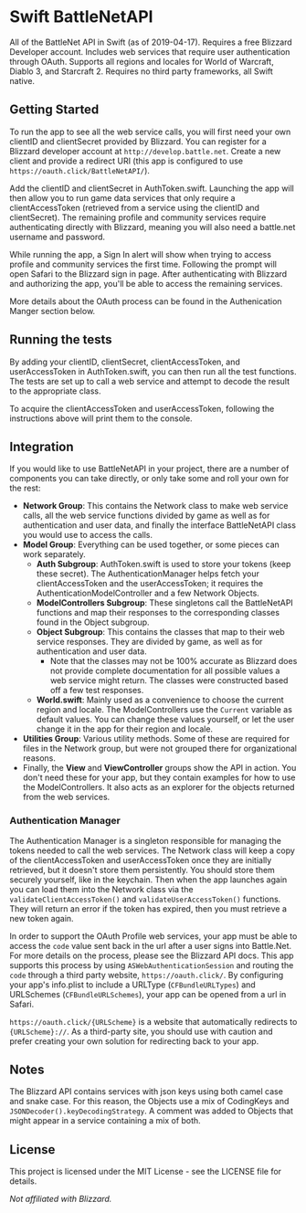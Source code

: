 #  Swift BattleNetAPI

All of the BattleNet API in Swift (as of 2019-04-17). Requires a free Blizzard Developer account. Includes web services that require user authentication through OAuth. Supports all regions and locales for World of Warcraft, Diablo 3, and Starcraft 2. Requires no third party frameworks, all Swift native.

## Getting Started

To run the app to see all the web service calls, you will first need your own clientID and clientSecret provided by Blizzard. You can register for a Blizzard developer account at `http://develop.battle.net`. Create a new client and provide a redirect URI (this app is configured to use `https://oauth.click/BattleNetAPI/`).

Add the clientID and clientSecret in AuthToken.swift. Launching the app will then allow you to run game data services that only require a clientAccessToken (retrieved from a service using the clientID and clientSecret). The remaining profile and community services require authenticating directly with Blizzard, meaning you will also need a battle.net username and password.

While running the app, a Sign In alert will show when trying to access profile and community services the first time. Following the prompt will open Safari to the Blizzard sign in page. After authenticating with Blizzard and authorizing the app, you'll be able to access the remaining services.

More details about the OAuth process can be found in the Authenication Manger section below.

## Running the tests

By adding your clientID, clientSecret, clientAccessToken, and userAccessToken in AuthToken.swift, you can then run all the test functions. The tests are set up to call a web service and attempt to decode the result to the appropriate class.

To acquire the clientAccessToken and userAccessToken, following the instructions above will print them to the console.

## Integration

If you would like to use BattleNetAPI in your project, there are a number of components you can take directly, or only take some and roll your own for the rest:

* **Network Group**: This contains the Network class to make web service calls, all the web service functions divided by game as well as for authentication and user data, and finally the interface BattleNetAPI class you would use to access the calls.
* **Model Group**: Everything can be used together, or some pieces can work separately.
	* **Auth Subgroup**: AuthToken.swift is used to store your tokens (keep these secret). The AuthenticationManager helps fetch your clientAccessToken and the userAccessToken; it requires the AuthenticationModelController and a few Network Objects.
	* **ModelControllers Subgroup**: These singletons call the BattleNetAPI functions and map their responses to the corresponding classes found in the Object subgroup.
	* **Object Subgroup**: This contains the classes that map to their web service responses. They are divided by game, as well as for authentication and user data.
		* Note that the classes may not be 100% accurate as Blizzard does not provide complete documentation for all possible values a web service might return. The classes were constructed based off a few test responses.
	* **World.swift**: Mainly used as a convenience to choose the current region and locale. The ModelControllers use the `Current` variable as default values. You can change these values yourself, or let the user change it in the app for their region and locale.
* **Utilities Group**: Various utility methods. Some of these are required for files in the Network group, but were not grouped there for organizational reasons.
* Finally, the **View** and **ViewController** groups show the API in action. You don't need these for your app, but they contain examples for how to use the ModelControllers. It also acts as an explorer for the objects returned from the web services.

### Authentication Manager

The Authentication Manager is a singleton responsible for managing the tokens needed to call the web services. The Network class will keep a copy of the clientAccessToken and userAccessToken once they are initially retrieved, but it doesn't store them persistently. You should store them securely yourself, like in the keychain. Then when the app launches again you can load them into the Network class via the `validateClientAccessToken()` and `validateUserAccessToken()` functions. They will return an error if the token has expired, then you must retrieve a new token again.

In order to support the OAuth Profile web services, your app must be able to access the `code` value sent back in the url after a user signs into Battle.Net. For more details on the process, please see the Blizzard API docs. This app supports this process by using `ASWebAuthenticationSession` and routing the `code` through a third party website, `https://oauth.click/`. By configuring your app's info.plist to include a URLType (`CFBundleURLTypes`) and URLSchemes (`CFBundleURLSchemes`), your app can be opened from a url in Safari. 

`https://oauth.click/{URLScheme}` is a website that automatically redirects to `{URLScheme}://`. As a third-party site, you should use with caution and prefer creating your own solution for redirecting back to your app.

## Notes

The Blizzard API contains services with json keys using both camel case and snake case. For this reason, the Objects use a mix of CodingKeys and `JSONDecoder().keyDecodingStrategy`. A comment was added to Objects that might appear in a service containing a mix of both.

## License

This project is licensed under the MIT License - see the LICENSE file for details.


*Not affiliated with Blizzard.*
